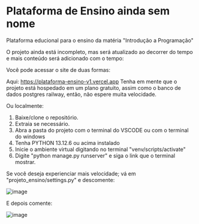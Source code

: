 # Plataforma de Ensino ainda sem nome
Plataforma educional para o ensino da matéria "Introdução a Programação" 

O projeto ainda está incompleto, mas será atualizado ao decorrer do tempo e mais conteúdo será adicionado com o tempo:

Você pode acessar o site de duas formas: 

Aqui: https://plataforma-ensino-v1.vercel.app
Tenha em mente que o projeto está hospedado em um plano gratuito, assim como o banco de dados postgres railway, então, não espere muita velocidade.

Ou localmente:

1. Baixe/clone o repositório. 
2. Extraia se necessário.
3. Abra a pasta do projeto com o terminal do VSCODE ou com o terminal do windows
4. Tenha PYTHON 13.12.6 ou acima instalado
5. Inicie o ambiente virtual digitando no terminal "venv/scripts/activate"
6. Digite "python manage.py runserver" e siga o link que o terminal mostrar.

Se você deseja experienciar mais velocidade; vá em "projeto_ensino/settings.py" e descomente:

![image](https://github.com/user-attachments/assets/b18215dc-5010-4241-9eb4-fb590e8b07d9)

E depois comente:

![image](https://github.com/user-attachments/assets/d50882e5-2ddc-421f-a9ac-6d874d8700fe)




 
